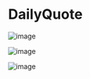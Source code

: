 # DailyQuote
![image](https://github.com/FAYSi223/DailyQuote/assets/134807221/8e8ecd90-87a9-4318-a0fd-08773177cdef)

![image](https://github.com/FAYSi223/DailyQuote/assets/134807221/f0480862-fc9e-418a-b99f-dc21b8d4a134)

![image](https://github.com/FAYSi223/DailyQuote/assets/134807221/508b93ee-8352-418d-a5e5-f0ee576ead92)


